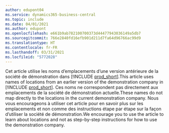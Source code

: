```yaml
---
author: edupont04
ms.service: dynamics365-business-central
ms.topic: include
ms.date: 04/01/2021
ms.author: edupont
ms.openlocfilehash: e661b9ab782100700373d44477943036149a5db7
ms.sourcegitcommit: 766e2840fd16efb901d211d7fa64d96766ac99d9
ms.translationtype: HT
ms.contentlocale: fr-FR
ms.lasthandoff: 03/31/2021
ms.locfileid: "5772028"
---
```

<span data-ttu-id="9f33a-101">Cet article utilise les noms d’emplacements d’une version antérieure de la société de démonstration dans [!INCLUDE [prod_short](prod_short.md)].</span><span class="sxs-lookup"><span data-stu-id="9f33a-101">This article uses names of locations from an earlier version of the demonstration company in [!INCLUDE [prod_short](prod_short.md)].</span></span> <span data-ttu-id="9f33a-102">Ces noms ne correspondent pas directement aux emplacements de la société de démonstration actuelle.</span><span class="sxs-lookup"><span data-stu-id="9f33a-102">These names do not map directly to the locations in the current demonstration company.</span></span> <span data-ttu-id="9f33a-103">Nous vous encourageons à utiliser cet article pour en savoir plus sur les emplacements et non comme des instructions étape par étape sur la façon d’utiliser la société de démonstration.</span><span class="sxs-lookup"><span data-stu-id="9f33a-103">We encourage you to use the article to learn about locations and not as step-by-step instructions for how to use the demonstration company.</span></span>